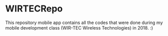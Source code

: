 # WIRTECRepo

This repository mobile app contains all the codes that were done during my mobile development class (WIR-TEC Wireless Technologies) in 2018. :)

